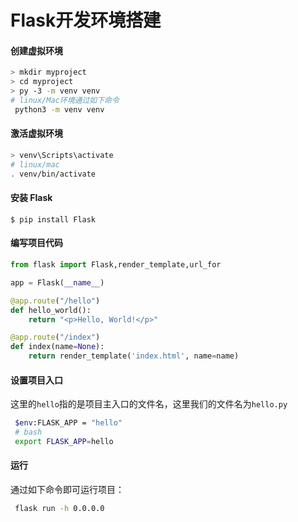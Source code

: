 # Flask开发环境搭建

#### 创建虚拟环境

```sh
> mkdir myproject
> cd myproject
> py -3 -m venv venv 
# linux/Mac环境通过如下命令
 python3 -m venv venv
```

#### 激活虚拟环境

```sh
> venv\Scripts\activate
# linux/mac
. venv/bin/activate
```

#### 安装 Flask

```
$ pip install Flask
```



#### 编写项目代码

```python
from flask import Flask,render_template,url_for

app = Flask(__name__)

@app.route("/hello")
def hello_world():
    return "<p>Hello, World!</p>"

@app.route("/index") 
def index(name=None):
    return render_template('index.html', name=name)
```



#### 设置项目入口

这里的`hello`指的是项目主入口的文件名，这里我们的文件名为`hello.py`

```sh
 $env:FLASK_APP = "hello"
 # bash
 export FLASK_APP=hello
```



#### 运行

通过如下命令即可运行项目：

```sh
 flask run -h 0.0.0.0
```

